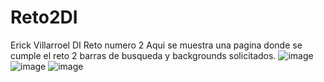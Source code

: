 # Reto2DI

Erick Villarroel
DI Reto numero 2
Aqui se muestra una pagina donde se cumple el reto 2 barras de busqueda y backgrounds solicitados.
![image](https://github.com/ErickVillarroel1722/Reto2DI/assets/117743333/6cb8f2cf-120b-46f1-9e1a-bd1239d355f8)
![image](https://github.com/ErickVillarroel1722/Reto2DI/assets/117743333/35bd7369-23a6-4c33-91f8-e144ca86d512)
![image](https://github.com/ErickVillarroel1722/Reto2DI/assets/117743333/f65899ce-9976-4439-8258-ca9579cf1012)
